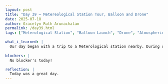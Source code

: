 ```yaml
---
layout: post
title: "Day 39 – Metereological Station Tour, Balloon and Drone"
date: 2025-07-18
author: Gracelyn Ruth Arunachalam
permalink: /day39.html
tags: ["Meterological Station", "Balloon Launch", "Drone", "Atmospheric Data"]

what_i_learned: |
  Our day began with a trip to a Meterological station nearby. During our visit, we had a tour of the equipment and measurements they obtain from the equipment they had. We also learned how to fly a drone to collect atmospheric data. We also launched an air balloon to measure key meterological data. 
  
blockers: |
  No blocker's today!

reflection: |
  Today was a great day. 
---
```

